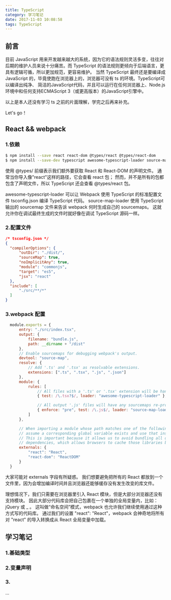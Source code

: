 ```yaml
---
title: TypeScript
category: 学习笔记
date: 2017-11-03 10:08:58
tags: TypeScript
---
```


## 前言

  目前 JavaScript 用来开发越来越大的系统，因为它的语法规则灵活多变，往往对后期的维护人员来说十分痛苦。而 TypeScript 的语法规则更倾向于后端语言，更具有逻辑可循，所以更加规范，更容易维护。
  当然 TypeScript 最终还是要编译成 JavaScript 的，毕竟使跑在浏览器上的，浏览器可没有 ts 的环境。TypeScript可以编译出纯净、 简洁的JavaScript代码，并且可以运行在任何浏览器上、Node.js环境中和任何支持ECMAScript 3（或更高版本）的JavaScript引擎中。

  以上是本人还没有学习 ts 之前的片面理解，学完之后再来补充。

  Let's go！

## React && webpack

### 1.依赖

```bash
$ npm install --save react react-dom @types/react @types/react-dom
$ npm install --save-dev typescript awesome-typescript-loader source-map-loader
```

使用 @types/ 前缀表示我们额外要获取 React 和 React-DOM 的声明文件。 通常当你导入像"react"这样的路径，它会查看 react 包； 然而，并不是所有的包都包含了声明文件，所以 TypeScript 还会查看 @types/react 包。

awesome-typescript-loader 可以让 Webpack 使用 TypeScript 的标准配置文件 tsconfig.json 编译 TypeScript 代码。 source-map-loader 使用 TypeScript 输出的 sourcemap 文件来告诉 webpack 何时生成自己的 sourcemaps。 这就允许你在调试最终生成的文件时就好像在调试 TypeScript 源码一样。

### 2.配置文件

```json
/* tsconfig.json */
{
  "compilerOptions": {
      "outDir": "./dist/",
      "sourceMap": true,
      "noImplicitAny": true,
      "module": "commonjs",
      "target": "es5",
      "jsx": "react"
  },
  "include": [
      "./src/**/*"
  ]
}
```
### 3.webpack 配置

```js
  module.exports = {
      entry: "./src/index.tsx",
      output: {
          filename: "bundle.js",
          path: __dirname + "/dist"
      },
      // Enable sourcemaps for debugging webpack's output.
      devtool: "source-map",
      resolve: {
          // Add '.ts' and '.tsx' as resolvable extensions.
          extensions: [".ts", ".tsx", ".js", ".json"]
      },
      module: {
          rules: [
              // All files with a '.ts' or '.tsx' extension will be handled by 'awesome-typescript-loader'.
              { test: /\.tsx?$/, loader: "awesome-typescript-loader" },

              // All output '.js' files will have any sourcemaps re-processed by 'source-map-loader'.
              { enforce: "pre", test: /\.js$/, loader: "source-map-loader" }
          ]
      },

      // When importing a module whose path matches one of the following, just
      // assume a corresponding global variable exists and use that instead.
      // This is important because it allows us to avoid bundling all of our
      // dependencies, which allows browsers to cache those libraries between builds.
      externals: {
          "react": "React",
          "react-dom": "ReactDOM"
      }
  }
```
大家可能对 externals 字段有所疑惑。 我们想要避免把所有的 React 都放到一个文件里，因为会增加编译时间并且浏览器还能够缓存没有发生改变的库文件。

理想情况下，我们只需要在浏览器里引入 React 模块，但是大部分浏览器还没有支持模块。 因此大部分代码库会把自己包裹在一个单独的全局变量内，比如：jQuery 或 _ 。 这叫做“命名空间”模式，webpack 也允许我们继续使用通过这种方式写的代码库。 通过我们的设置 "react": "React"，webpack 会神奇地将所有对 "react" 的导入转换成从 React 全局变量中加载。

## 学习笔记

### 1.基础类型


### 2.变量声明
### 3.
...
